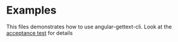 # Examples

This files demonstrates how to use angular-gettext-cli. Look at the [acceptance test](./acceptance-test.sh) for details